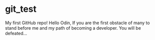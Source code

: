 # git_test
My first GitHub repo!
Hello Odin,
If you are the first obstacle of many to stand before me and my path of becoming a developer.
You will be defeated...